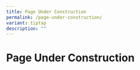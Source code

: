 ```yaml
---
title: Page Under Construction
permalink: /page-under-construction/
variant: tiptap
description: ""
---
```

<h1><strong>Page Under Construction</strong></h1>
<p></p>